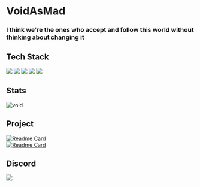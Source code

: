 
# VoidAsMad

### I think we're the ones who accept and follow this world without thinking about changing it<br/>

## Tech Stack
<img src="https://img.shields.io/badge/Linux-FCC624?style=for-the-badge&logo=Linux&logoColor=black"> <img src="https://img.shields.io/badge/c-A8B9CC?style=for-the-badge&logo=c&logoColor=white"> <img src="https://img.shields.io/badge/html5-E34F26?style=for-the-badge&logo=html5&logoColor=white"> <img src="https://img.shields.io/badge/python-4374D9?style=for-the-badge&logo=python&logoColor=white"> <img src="https://img.shields.io/badge/Firebase-FFCA28?style=for-the-badge&logo=Firebase&logoColor=white"><br/>
## Stats
![void](https://github-readme-stats.vercel.app/api?username=VoidAsMad&show_icons=true&theme=dark)<br/>

## Project
[![Readme Card](https://github-readme-stats.vercel.app/api/pin/?username=VoidAsMad&repo=Naipy)](https://github.com/anuraghazra/github-readme-stats)<br>
[![Readme Card](https://github-readme-stats.vercel.app/api/pin/?username=VoidAsMad&repo=Pixivery)](https://github.com/anuraghazra/github-readme-stats)
## Discord
[<img src="https://img.shields.io/badge/discord-4374D9?style=for-the-badge&logo=discord&logoColor=white">](https://discord.com/users/712838792595112006)
